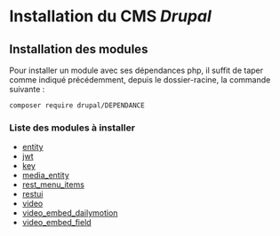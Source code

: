 Installation du CMS *Drupal*
============================

## Installation des modules
Pour installer un module avec ses dépendances php, il suffit de taper comme indiqué précédemment, depuis le dossier-racine, la commande suivante :

`composer require drupal/DEPENDANCE`

### Liste des modules à installer

- [entity](https://drupal.org/project/entity)
- [jwt](https://drupal.org/project/jwt)
- [key](https://drupal.org/project/key)
- [media_entity](https://drupal.org/project/media_entity)
- [rest_menu_items](https://drupal.org/project/rest_menu_items)
- [restui](https://drupal.org/project/restui)
- [video](https://drupal.org/project/video)
- [video_embed_dailymotion](https://drupal.org/project/video_embed_dailymotion)
- [video_embed_field](https://drupal.org/project/video_embed_field)